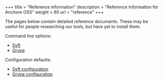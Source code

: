 +++ 
title = "Reference information" 
description = "Reference Information for Anchore OSS"
weight = 60
url = "reference"
+++

The pages below contain detailed reference documents. These may be useful for people researching our tools, but have yet to install them.

Command line options:

- [Syft](/docs/commands/syft/)
- [Grype](/docs/commands/grype/)

Configuration defaults:

- [Syft configuration](/docs/commands/syft-config)
- [Grype configuration](/docs/commands/grype-config)